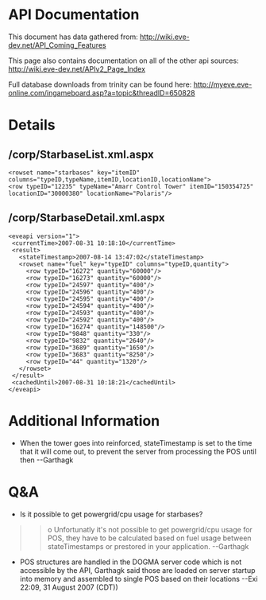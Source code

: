 # API Documentation #

This document has data gathered from: http://wiki.eve-dev.net/API_Coming_Features

This page also contains documentation on all of the other api sources: http://wiki.eve-dev.net/APIv2_Page_Index

Full database downloads from trinity can be found here: http://myeve.eve-online.com/ingameboard.asp?a=topic&threadID=650828

# Details #

## /corp/StarbaseList.xml.aspx ##
```
<rowset name="starbases" key="itemID" columns="typeID,typeName,itemID,locationID,locationName">
<row typeID="12235" typeName="Amarr Control Tower" itemID="150354725" locationID="30000380" locationName="Polaris"/>
```


## /corp/StarbaseDetail.xml.aspx ##

```
<eveapi version="1">
 <currentTime>2007-08-31 10:18:10</currentTime>
 <result>
   <stateTimestamp>2007-08-14 13:47:02</stateTimestamp>
   <rowset name="fuel" key="typeID" columns="typeID,quantity">
     <row typeID="16272" quantity="60000"/>
     <row typeID="16273" quantity="60000"/>
     <row typeID="24597" quantity="400"/>
     <row typeID="24596" quantity="400"/>
     <row typeID="24595" quantity="400"/>
     <row typeID="24594" quantity="400"/>
     <row typeID="24593" quantity="400"/>
     <row typeID="24592" quantity="400"/>
     <row typeID="16274" quantity="148500"/>
     <row typeID="9848" quantity="330"/>
     <row typeID="9832" quantity="2640"/>
     <row typeID="3689" quantity="1650"/>
     <row typeID="3683" quantity="8250"/>
     <row typeID="44" quantity="1320"/>
   </rowset>
 </result>
 <cachedUntil>2007-08-31 10:18:21</cachedUntil>
</eveapi>
```

# Additional Information #

  * When the tower goes into reinforced, stateTimestamp is set to the time that it will come out, to prevent the server from processing the POS until then --Garthagk

# Q&A #

  * Is it possible to get powergrid/cpu usage for starbases?
> > o Unfortunatly it's not possible to get powergrid/cpu usage for POS, they have to be calculated based on fuel usage between stateTimestamps or prestored in your application. --Garthagk
  * POS structures are handled in the DOGMA server code which is not accessible by the API, Garthagk said those are loaded on server startup into memory and assembled to single POS based on their locations --Exi 22:09, 31 August 2007 (CDT))